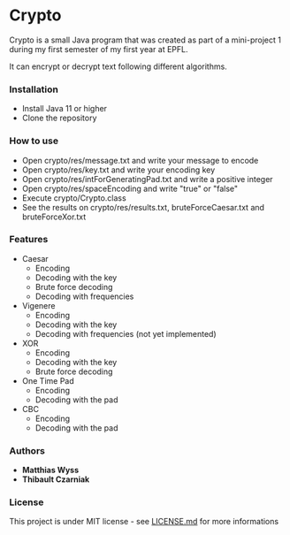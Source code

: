 # Crypto


Crypto is a small Java program that was created as part of a mini-project 1 during my first semester of my first year at EPFL.

It can encrypt or decrypt text following different algorithms.


### Installation

* Install Java 11 or higher
* Clone the repository

### How to use

* Open crypto/res/message.txt and write your message to encode
* Open crypto/res/key.txt and write your encoding key
* Open crypto/res/intForGeneratingPad.txt and write a positive integer
* Open crypto/res/spaceEncoding and write "true" or "false"
* Execute crypto/Crypto.class
* See the results on crypto/res/results.txt, bruteForceCaesar.txt and bruteForceXor.txt

### Features

* Caesar
	* Encoding
	* Decoding with the key
	* Brute force decoding
	* Decoding with frequencies
* Vigenere
	* Encoding
	* Decoding with the key
	* Decoding with frequencies (not yet implemented)
* XOR
	* Encoding
	* Decoding with the key
	* Brute force decoding
* One Time Pad
	* Encoding
	* Decoding with the pad
* CBC
	* Encoding
	* Decoding with the pad

### Authors

* **Matthias Wyss**
* **Thibault Czarniak**

### License

This project is under MIT license - see [LICENSE.md](https://github.com/matthias-wyss/Crypto/blob/main/LICENSE.md) for more informations